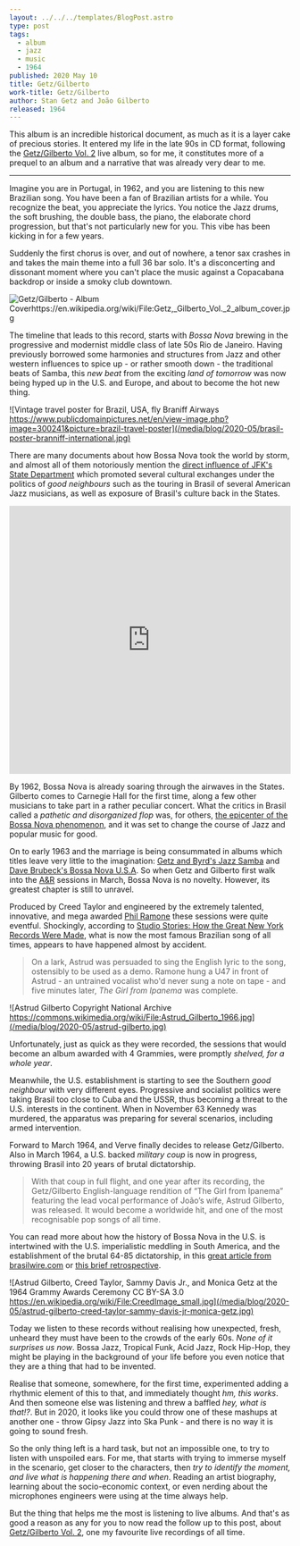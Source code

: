 ```yaml
---
layout: ../../../templates/BlogPost.astro
type: post
tags:
  - album
  - jazz
  - music
  - 1964
published: 2020 May 10
title: Getz/Gilberto
work-title: Getz/Gilberto
author: Stan Getz and João Gilberto
released: 1964
---
```


This album is an incredible historical document, as much as it is a layer cake of precious stories. It entered my life in the late 90s in CD format, following the [Getz/Gilberto Vol. 2](/posts/2020-05/getz-gilberto--vol-2) live album, so for me, it constitutes more of a prequel to an album and a narrative that was already very dear to me.

---

Imagine you are in Portugal, in 1962, and you are listening to this new Brazilian song. You have been a fan of Brazilian artists for a while. You recognize the beat, you appreciate the lyrics. You notice the Jazz drums, the soft brushing, the double bass, the piano, the elaborate chord progression, but that's not particularly new for you. This vibe has been kicking in for a few years.

Suddenly the first chorus is over, and out of nowhere, a tenor sax crashes in and takes the main theme into a full 36 bar solo. It's a disconcerting and dissonant moment where you can't place the music against a Copacabana backdrop or inside a smoky club downtown.

![Getz/Gilberto - Album Coverhttps://en.wikipedia.org/wiki/File:Getz,_Gilberto_Vol._2_album_cover.jpg](/media/links/albums/getz-gilberto--vol-1.jpg)

The timeline that leads to this record, starts with _Bossa Nova_ brewing in the progressive and modernist middle class of late 50s Rio de Janeiro. Having previously borrowed some harmonies and structures from Jazz and other western influences to spice up - or rather smooth down - the traditional beats of Samba, this _new beat_ from the exciting _land of tomorrow_ was now being hyped up in the U.S. and Europe, and about to become the hot new thing.

![Vintage travel poster for Brazil, USA, fly Braniff Airways https://www.publicdomainpictures.net/en/view-image.php?image=300241&picture=brazil-travel-poster](/media/blog/2020-05/brasil-poster-branniff-international.jpg)

There are many documents about how Bossa Nova took the world by storm, and almost all of them notoriously mention the [direct influence of JFK's State Department](https://www.google.es/search?tbm=bks&q=bossa+nova+and+the+state+department) which promoted several cultural exchanges under the politics of _good neighbours_ such as the touring in Brasil of several American Jazz musicians, as well as exposure of Brasil's culture back in the States.

<iframe width="100%" height="480" src="https://www.youtube.com/embed/V_s4S4wOats" frameborder="0" allow="accelerometer; encrypted-media; gyroscope; picture-in-picture" allowfullscreen></iframe>

By 1962, Bossa Nova is already soaring through the airwaves in the States. Gilberto comes to Carnegie Hall for the first time, along a few other musicians to take part in a rather peculiar concert. What the critics in Brasil called a _pathetic and disorganized flop_ was, for others, [the epicenter of the Bossa Nova phenomenon](https://www.carnegiehall.org/Blog/2012/06/Live-from-Carnegie-Hall-Bossa-Nova), and it was set to change the course of Jazz and popular music for good.

On to early 1963 and the marriage is being consummated in albums which titles leave very little to the imagination: [Getz and Byrd's Jazz Samba](https://en.wikipedia.org/wiki/Jazz_Samba) and [Dave Brubeck's Bossa Nova U.S.A](https://en.wikipedia.org/wiki/Bossa_Nova_U.S.A.). So when Getz and Gilberto first walk into the [A&R](https://en.wikipedia.org/wiki/A_%26_R_Recording) sessions in March, Bossa Nova is no novelty. However, its greatest chapter is still to unravel.

Produced by Creed Taylor and engineered by the extremely talented, innovative, and mega awarded [Phil Ramone](https://en.wikipedia.org/wiki/Phil_Ramone) these sessions were quite eventful. Shockingly, according to [Studio Stories: How the Great New York Records Were Made](https://books.google.es/books?id=FkVMAgAAQBAJ&dq=getz+gilberto+husband+and+wife+are+nowhere+to+be+found), what is now the most famous Brazilian song of all times, appears to have happened almost by accident.

> On a lark, Astrud was persuaded to sing the English lyric to the song, ostensibly to be used as a demo. Ramone hung a U47 in front of Astrud - an untrained vocalist who'd never sung a note on tape - and five minutes later, _The Girl from Ipanema_ was complete.

![Astrud Gilberto Copyright National Archive https://commons.wikimedia.org/wiki/File:Astrud_Gilberto_1966.jpg](/media/blog/2020-05/astrud-gilberto.jpg)

Unfortunately, just as quick as they were recorded, the sessions that would become an album awarded with 4 Grammies, were promptly _shelved, for a whole year_.

Meanwhile, the U.S. establishment is starting to see the Southern _good neighbour_ with very different eyes. Progressive and socialist politics were taking Brasil too close to Cuba and the USSR, thus becoming a threat to the U.S. interests in the continent. When in November 63 Kennedy was murdered, the apparatus was preparing for several scenarios, including armed intervention.

Forward to March 1964, and Verve finally decides to release Getz/Gilberto. Also in March 1964, a U.S. backed _military coup_ is now in progress, throwing Brasil into 20 years of brutal dictatorship.

> With that coup in full flight, and one year after its recording, the Getz/Gilberto English-language rendition of “The Girl from Ipanema” featuring the lead vocal performance of João’s wife, Astrud Gilberto, was released. It would become a worldwide hit, and one of the most recognisable pop songs of all time.

You can read more about how the history of Bossa Nova in the U.S. is intertwined with the U.S. imperialistic meddling in South America, and the establishment of the brutal 64-85 dictatorship, in this [great article from brasilwire.com](https://www.brasilwire.com/bossa-nova-modernity-and-empire/) or [this brief retrospective](https://notevenpast.org/getzgilberto-fifty-years-later-a-retrospective/).

![Astrud Gilberto, Creed Taylor, Sammy Davis Jr., and Monica Getz at the 1964 Grammy Awards Ceremony CC BY-SA 3.0 https://en.wikipedia.org/wiki/File:CreedImage_small.jpg](/media/blog/2020-05/astrud-gilberto-creed-taylor-sammy-davis-jr-monica-getz.jpg)

Today we listen to these records without realising how unexpected, fresh, unheard they must have been to the crowds of the early 60s. _None of it surprises us now_. Bossa Jazz, Tropical Funk, Acid Jazz, Rock Hip-Hop, they might be playing in the background of your life before you even notice that they are a thing that had to be invented.

Realise that someone, somewhere, for the first time, experimented adding a rhythmic element of this to that, and immediately thought _hm, this works_. And then someone else was listening and threw a baffled _hey, what is that!?_. But in 2020, it looks like you could throw one of these mashups at another one - throw Gipsy Jazz into Ska Punk - and there is no way it is going to sound fresh.

So the only thing left is a hard task, but not an impossible one, to try to listen with unspoiled ears. For me, that starts with trying to immerse myself in the scenario, get closer to the characters, then _try to identify the moment, and live what is happening there and when_. Reading an artist biography, learning about the socio-economic context, or even nerding about the microphones engineers were using at the time always help.

But the thing that helps me the most is listening to live albums. And that's as good a reason as any for you to now read the follow up to this post, about [Getz/Gilberto Vol. 2](/posts/2020-05/getz-gilberto--vol-2), one my favourite live recordings of all time.
